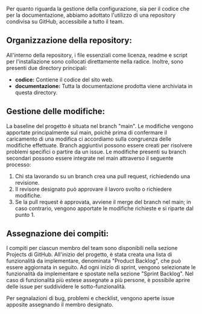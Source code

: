 Per quanto riguarda la gestione della configurazione, sia per il codice che per la documentazione, abbiamo adottato l'utilizzo di una repository condivisa su GitHub, accessibile a tutto il team.

## Organizzazione della repository:

All'interno della repository, i file essenziali come licenza, readme e script per l'installazione sono collocati direttamente nella radice. Inoltre, sono presenti due directory principali:

- **codice:** Contiene il codice del sito web.
- **documentazione:** Tutta la documentazione prodotta viene archiviata in questa directory.

## Gestione delle modifiche:
La baseline del progetto è situata nel branch "main". Le modifiche vengono apportate principalmente sul main, poichè prima di confermare il caricamento di una modifica ci accordiamo sulla congruenza delle modifiche effettuate. Branch aggiuntivi possono essere creati per risolvere problemi specifici o partire da un issue. Le modifiche presenti su branch secondari possono essere integrate nel main attraverso il seguente processo:

1. Chi sta lavorando su un branch crea una pull request, richiedendo una revisione.
2. Il revisore designato può approvare il lavoro svolto o richiedere modifiche.
3. Se la pull request è approvata, avviene il merge del branch nel main; in caso contrario, vengono apportate le modifiche richieste e si riparte dal punto 1.

## Assegnazione dei compiti:
I compiti per ciascun membro del team sono disponibili nella sezione Projects di GitHub. All'inizio del progetto, è stata creata una lista di funzionalità da implementare, denominata "Product Backlog", che può essere aggiornata in seguito. Ad ogni inizio di sprint, vengono selezionate le funzionalità da implementare e spostate nella sezione "Sprint Backlog". Nel caso di funzionalità più estese assegnate a più persone, è possibile aprire delle issue per suddividere le sotto-funzionalità. 

Per segnalazioni di bug, problemi e checklist, vengono aperte issue apposite assegnando il membro designato.
